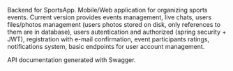 Backend for SportsApp. Mobile/Web application for organizing sports events. Current version provides events management, live chats, users files/photos management (users photos stored on disk, only references to them are in database), users autentication and authorized (spring security + JWT), registration with e-mail confirmation, event participants ratings, notifications system, basic endpoints for user account management.

API documentation generated with Swagger.
